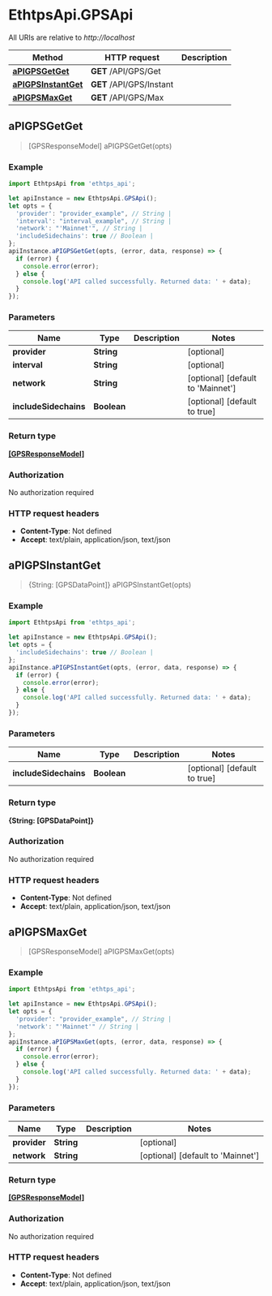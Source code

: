 # EthtpsApi.GPSApi

All URIs are relative to *http://localhost*

Method | HTTP request | Description
------------- | ------------- | -------------
[**aPIGPSGetGet**](GPSApi.md#aPIGPSGetGet) | **GET** /API/GPS/Get | 
[**aPIGPSInstantGet**](GPSApi.md#aPIGPSInstantGet) | **GET** /API/GPS/Instant | 
[**aPIGPSMaxGet**](GPSApi.md#aPIGPSMaxGet) | **GET** /API/GPS/Max | 



## aPIGPSGetGet

> [GPSResponseModel] aPIGPSGetGet(opts)



### Example

```javascript
import EthtpsApi from 'ethtps_api';

let apiInstance = new EthtpsApi.GPSApi();
let opts = {
  'provider': "provider_example", // String | 
  'interval': "interval_example", // String | 
  'network': "'Mainnet'", // String | 
  'includeSidechains': true // Boolean | 
};
apiInstance.aPIGPSGetGet(opts, (error, data, response) => {
  if (error) {
    console.error(error);
  } else {
    console.log('API called successfully. Returned data: ' + data);
  }
});
```

### Parameters


Name | Type | Description  | Notes
------------- | ------------- | ------------- | -------------
 **provider** | **String**|  | [optional] 
 **interval** | **String**|  | [optional] 
 **network** | **String**|  | [optional] [default to &#39;Mainnet&#39;]
 **includeSidechains** | **Boolean**|  | [optional] [default to true]

### Return type

[**[GPSResponseModel]**](GPSResponseModel.md)

### Authorization

No authorization required

### HTTP request headers

- **Content-Type**: Not defined
- **Accept**: text/plain, application/json, text/json


## aPIGPSInstantGet

> {String: [GPSDataPoint]} aPIGPSInstantGet(opts)



### Example

```javascript
import EthtpsApi from 'ethtps_api';

let apiInstance = new EthtpsApi.GPSApi();
let opts = {
  'includeSidechains': true // Boolean | 
};
apiInstance.aPIGPSInstantGet(opts, (error, data, response) => {
  if (error) {
    console.error(error);
  } else {
    console.log('API called successfully. Returned data: ' + data);
  }
});
```

### Parameters


Name | Type | Description  | Notes
------------- | ------------- | ------------- | -------------
 **includeSidechains** | **Boolean**|  | [optional] [default to true]

### Return type

**{String: [GPSDataPoint]}**

### Authorization

No authorization required

### HTTP request headers

- **Content-Type**: Not defined
- **Accept**: text/plain, application/json, text/json


## aPIGPSMaxGet

> [GPSResponseModel] aPIGPSMaxGet(opts)



### Example

```javascript
import EthtpsApi from 'ethtps_api';

let apiInstance = new EthtpsApi.GPSApi();
let opts = {
  'provider': "provider_example", // String | 
  'network': "'Mainnet'" // String | 
};
apiInstance.aPIGPSMaxGet(opts, (error, data, response) => {
  if (error) {
    console.error(error);
  } else {
    console.log('API called successfully. Returned data: ' + data);
  }
});
```

### Parameters


Name | Type | Description  | Notes
------------- | ------------- | ------------- | -------------
 **provider** | **String**|  | [optional] 
 **network** | **String**|  | [optional] [default to &#39;Mainnet&#39;]

### Return type

[**[GPSResponseModel]**](GPSResponseModel.md)

### Authorization

No authorization required

### HTTP request headers

- **Content-Type**: Not defined
- **Accept**: text/plain, application/json, text/json

